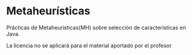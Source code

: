 # Metaheurísticas
Prácticas de Metaheurísticas(MH) sobre selección de características en Java.

La licencia no se aplicará para el material aportado por el profesor
